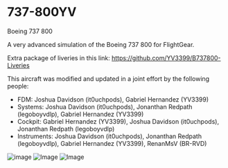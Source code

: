 # 737-800YV
Boeing 737 800

A very advanced simulation of the Boeing 737 800 for FlightGear.

Extra package of liveries in this link: https://github.com/YV3399/B737800-Liveries

This aircraft was modified and updated in a joint effort by the following people:

- FDM: Joshua Davidson (it0uchpods), Gabriel Hernandez (YV3399)
- Systems: Joshua Davidson (it0uchpods), Jonanthan Redpath (legoboyvdlp), Gabriel Hernandez (YV3399)
- Cockpit: Gabriel Hernandez (YV3399), Joshua Davidson (it0uchpods), Jonanthan Redpath (legoboyvdlp)
- Instruments: Joshua Davidson (it0uchpods), Jonanthan Redpath (legoboyvdlp), Gabriel Hernandez (YV3399), RenanMsV (BR-RVD)

![image](https://imgur.com/A03GZVi.png)
![Image](https://imgur.com/wmfyjHC.png)
![Image](http://imgur.com/gqGSLMs.png)
